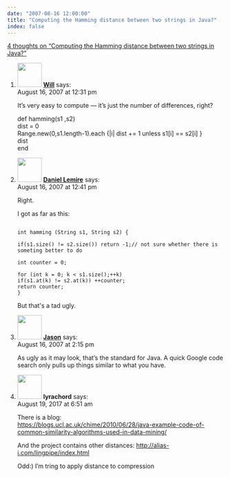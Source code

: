 ```yaml
---
date: "2007-08-16 12:00:00"
title: "Computing the Hamming distance between two strings in Java?"
index: false
---
```


[4 thoughts on &ldquo;Computing the Hamming distance between two strings in Java?&rdquo;](/lemire/blog/2007/08-16-computing-the-hamming-distance-between-two-strings-in-java)

<ol class="comment-list">
<li id="comment-49439" class="comment even thread-even depth-1">
<div class="comment-author vcard">
<img alt src="https://secure.gravatar.com/avatar/8b70790f2d886a2568bf35f10a3af9b1?s=56&#038;d=mm&#038;r=g" srcset="https://secure.gravatar.com/avatar/8b70790f2d886a2568bf35f10a3af9b1?s=112&#038;d=mm&#038;r=g 2x" class="avatar avatar-56 photo" height="56" width="56" decoding="async" /> <b class="fn"><a href="http://www.entish.org/willwhim/" class="url" rel="ugc external nofollow">Will</a></b> <span class="says">says:</span> </div>
<div class="comment-metadata"><time datetime="2007-08-16T12:31:21+00:00">August 16, 2007 at 12:31 pm</time></a> </div>
<div class="comment-content">
<p>It&rsquo;s very easy to compute &#8212; it&rsquo;s just the number of differences, right?</p>
<p>def hamming(s1 ,s2)<br/>
dist = 0<br/>
Range.new(0,s1.length-1).each {|i| dist += 1 unless s1[i] == s2[i] }<br/>
dist<br/>
end</p>
</div>
</li>
<li id="comment-49440" class="comment odd alt thread-odd thread-alt depth-1">
<div class="comment-author vcard">
<img alt src="https://secure.gravatar.com/avatar/6518c23aacab4c42dd2c5b9b57b79fb5?s=56&#038;d=mm&#038;r=g" srcset="https://secure.gravatar.com/avatar/6518c23aacab4c42dd2c5b9b57b79fb5?s=112&#038;d=mm&#038;r=g 2x" class="avatar avatar-56 photo" height="56" width="56" decoding="async" /> <b class="fn"><a href="https://lemire.me/blog/" class="url" rel="ugc">Daniel Lemire</a></b> <span class="says">says:</span> </div>
<div class="comment-metadata"><time datetime="2007-08-16T12:41:12+00:00">August 16, 2007 at 12:41 pm</time></a> </div>
<div class="comment-content">
<p>Right. </p>
<p>I got as far as this:<br/>
<code><br/>
int hamming (String s1, String s2) {<br/>
if(s1.size() != s2.size()) return -1;// not sure whether there is someting better to do<br/>
int counter = 0;<br/>
for (int k = 0; k < s1.size();++k)
if(s1.at(k) != s2.at(k)) ++counter;
return counter;
}
</code></p>
<p>But that's a tad ugly.</p>
</div>
</li>
<li id="comment-49441" class="comment even thread-even depth-1">
<div class="comment-author vcard">
<img alt src="https://secure.gravatar.com/avatar/ebec6abd2b9f1eb4de865aed01242171?s=56&#038;d=mm&#038;r=g" srcset="https://secure.gravatar.com/avatar/ebec6abd2b9f1eb4de865aed01242171?s=112&#038;d=mm&#038;r=g 2x" class="avatar avatar-56 photo" height="56" width="56" loading="lazy" decoding="async" /> <b class="fn"><a href="http://mendicantbug.com" class="url" rel="ugc external nofollow">Jason</a></b> <span class="says">says:</span> </div>
<div class="comment-metadata"><time datetime="2007-08-16T14:15:52+00:00">August 16, 2007 at 2:15 pm</time></a> </div>
<div class="comment-content">
<p>As ugly as it may look, that&rsquo;s the standard for Java. A quick Google code search only pulls up things similar to what you have.</p>
</div>
</li>
<li id="comment-284381" class="comment odd alt thread-odd thread-alt depth-1">
<div class="comment-author vcard">
<img alt src="https://secure.gravatar.com/avatar/42b2ee5de35930cf9a8fbc5499768b1d?s=56&#038;d=mm&#038;r=g" srcset="https://secure.gravatar.com/avatar/42b2ee5de35930cf9a8fbc5499768b1d?s=112&#038;d=mm&#038;r=g 2x" class="avatar avatar-56 photo" height="56" width="56" loading="lazy" decoding="async" /> <b class="fn">lyrachord</b> <span class="says">says:</span> </div>
<div class="comment-metadata"><time datetime="2017-08-19T06:51:34+00:00">August 19, 2017 at 6:51 am</time></a> </div>
<div class="comment-content">
<p>There is a blog:<br/>
<a href="https://blogs.ucl.ac.uk/chime/2010/06/28/java-example-code-of-common-similarity-algorithms-used-in-data-mining/" rel="nofollow ugc">https://blogs.ucl.ac.uk/chime/2010/06/28/java-example-code-of-common-similarity-algorithms-used-in-data-mining/</a></p>
<p>And the project contains other distances: <a href="http://alias-i.com/lingpipe/index.html" rel="nofollow ugc">http://alias-i.com/lingpipe/index.html</a></p>
<p>Odd:) I&rsquo;m tring to apply distance to compression</p>
</div>
</li>
</ol>
